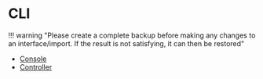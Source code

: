 # CLI

!!! warning "Please create a complete backup before making any changes to an interface/import. If the result is not satisfying, it can then be restored"

-   [Console](./console/index.md)
-   [Controller](./controller.md)
